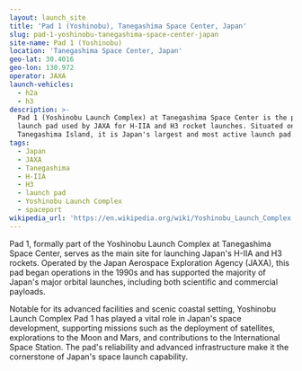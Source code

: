 ```yaml
---
layout: launch_site
title: 'Pad 1 (Yoshinobu), Tanegashima Space Center, Japan'
slug: pad-1-yoshinobu-tanegashima-space-center-japan
site-name: Pad 1 (Yoshinobu)
location: 'Tanegashima Space Center, Japan'
geo-lat: 30.4016
geo-lon: 130.972
operator: JAXA
launch-vehicles:
  - h2a
  - h3
description: >-
  Pad 1 (Yoshinobu Launch Complex) at Tanegashima Space Center is the primary
  launch pad used by JAXA for H-IIA and H3 rocket launches. Situated on
  Tanegashima Island, it is Japan's largest and most active launch pad.
tags:
  - Japan
  - JAXA
  - Tanegashima
  - H-IIA
  - H3
  - launch pad
  - Yoshinobu Launch Complex
  - spaceport
wikipedia_url: 'https://en.wikipedia.org/wiki/Yoshinobu_Launch_Complex'
---
```

Pad 1, formally part of the Yoshinobu Launch Complex at Tanegashima Space Center, serves as the main site for launching Japan's H-IIA and H3 rockets. Operated by the Japan Aerospace Exploration Agency (JAXA), this pad began operations in the 1990s and has supported the majority of Japan's major orbital launches, including both scientific and commercial payloads.

Notable for its advanced facilities and scenic coastal setting, Yoshinobu Launch Complex Pad 1 has played a vital role in Japan's space development, supporting missions such as the deployment of satellites, explorations to the Moon and Mars, and contributions to the International Space Station. The pad's reliability and advanced infrastructure make it the cornerstone of Japan's space launch capability.
